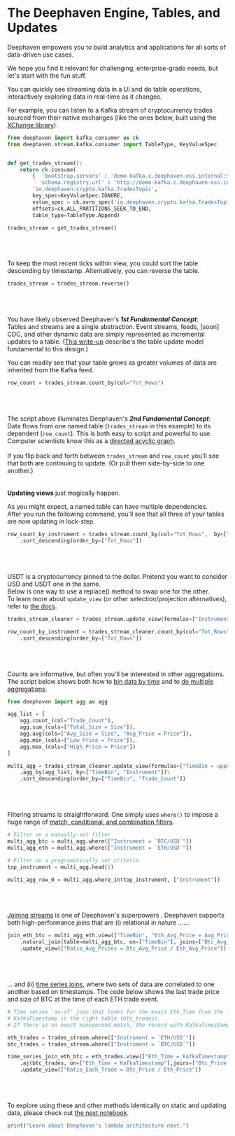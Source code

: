 # The Deephaven Engine, Tables, and Updates

Deephaven empowers you to build analytics and applications for all sorts of data-driven use cases.

We hope you find it relevant for challenging, enterprise-grade needs, but let's start with the fun stuff.

You can quickly see streaming data in a UI and do table operations, interactively exploring data in real-time as it changes.

For example, you can listen to a Kafka stream of cryptocurrency trades sourced from their native exchanges (like the ones below, built using the [XChange library](https://github.com/knowm/XChange)).

```python
from deephaven import kafka_consumer as ck
from deephaven.stream.kafka.consumer import TableType, KeyValueSpec


def get_trades_stream():
    return ck.consume(
        {  'bootstrap.servers' : 'demo-kafka.c.deephaven-oss.internal:9092',
          'schema.registry.url' : 'http://demo-kafka.c.deephaven-oss.internal:8081' },
        'io.deephaven.crypto.kafka.TradesTopic',
        key_spec=KeyValueSpec.IGNORE,
        value_spec = ck.avro_spec('io.deephaven.crypto.kafka.TradesTopic-io.deephaven.crypto.Trade'),
        offsets=ck.ALL_PARTITIONS_SEEK_TO_END,
        table_type=TableType.Append)

trades_stream = get_trades_stream()
```
\
\
\
To keep the most recent ticks within view, you could sort the table descending by timestamp. Alternatively, you can reverse the table.

```python
trades_stream = trades_stream.reverse()
```
\
\
\
You have likely observed Deephaven's **_1st Fundamental Concept_**:\
Tables and streams are a single abstraction. Event streams, feeds, [soon] CDC, and other dynamic data are simply represented as incremental updates to a table. ([This write-up](https://deephaven.io/core/docs/conceptual/table-update-model/) describe's the table update model fundamental to this design.)

You can readily see that your table grows as greater volumes of data are inherited from the Kafka feed.

```python
row_count = trades_stream.count_by(col="Tot_Rows")
```
\
\
\
The script above illuminates Deephaven's **_2nd Fundamental Concept_**:\
Data flows from one named table (`trades_stream` in this example) to its dependent (`row_count`). This is both easy to script and powerful to use. Computer scientists know this as a [directed acyclic graph](https://en.wikipedia.org/wiki/Directed_acyclic_graph).\
\
If you flip back and forth between `trades_stream` and `row_count` you'll see that both are continuing to update. (Or pull them side-by-side to one another.)
\
\
\
**Updating views** just magically happen.

As you might expect, a named table can have multiple dependencies.\
After you run the following command, you'll see that all three of your tables are now updating in lock-step.

```python
row_count_by_instrument = trades_stream.count_by(col="Tot_Rows",  by=["Instrument"])\
    .sort_descending(order_by=["Tot_Rows"])
```
\
\
\
USDT is a cryptocurrency pinned to the dollar.  Pretend you want to consider USD and USDT one in the same.\
Below is one way to use a replace() method to swap one for the other.\
To learn more about `update_view` (or other selection/projection alternatives), refer to [the docs](https://deephaven.io/core/docs/conceptual/choose-select-view-update/).

```python
trades_stream_cleaner = trades_stream.update_view(formulas=["Instrument = Instrument.replace(`USDT`, `USD`)"])

row_count_by_instrument = trades_stream_cleaner.count_by(col="Tot_Rows", by=["Instrument"])\
    .sort_descending(order_by=["Tot_Rows"])
```
\
\
\
Counts are informative, but often you'll be interested in other aggregations. The script below shows both how to [bin data by time](https://deephaven.io/core/docs/reference/cheat-sheets/datetime-cheat-sheet/#downsampling-temporal-data-via-time-binning) and to [do multiple aggregations](https://deephaven.io/core/docs/how-to-guides/combined-aggregations/).

```python
from deephaven import agg as agg

agg_list = [
    agg.count_(col="Trade_Count"),
    agg.sum_(cols=["Total_Size = Size"]),
    agg.avg(cols=["Avg_Size = Size", "Avg_Price = Price"]),
    agg.min_(cols=["Low_Price = Price"]),
    agg.max_(cols=["High_Price = Price"])
]

multi_agg = trades_stream_cleaner.update_view(formulas=["TimeBin = upperBin(KafkaTimestamp, MINUTE)"])\
    .agg_by(agg_list, by=["TimeBin", "Instrument"])\
    .sort_descending(order_by=["TimeBin", "Trade_Count"])
```
\
\
\
Filtering streams is straightforward. One simply uses `where()` to impose a huge range of [match, conditional, and combination filters](https://deephaven.io/core/docs/how-to-guides/use-filters/).

```python
# Filter on a manually-set filter
multi_agg_btc = multi_agg.where(["Instrument = `BTC/USD`"])
multi_agg_eth = multi_agg.where(["Instrument = `ETH/USD`"])

# Filter on a programatically set criteria
top_instrument = multi_agg.head(1)

multi_agg_row_0 = multi_agg.where_in(top_instrument, ["Instrument"])
```
\
\
\
[Joining streams](https://deephaven.io/core/docs/how-to-guides/joins-overview/) is one of Deephaven's superpowers . Deephaven supports both high-performance joins that are (i) relational in nature .......

```python
join_eth_btc = multi_agg_eth.view(["TimeBin", "Eth_Avg_Price = Avg_Price"])\
    .natural_join(table=multi_agg_btc, on=["TimeBin"], joins=["Btc_Avg_Price = Avg_Price"])\
    .update_view(["Ratio_Avg_Prices = Btc_Avg_Price / Eth_Avg_Price"])
```
\
\
\
... and (ii) [time series joins](https://deephaven.io/core/docs/reference/table-operations/join/aj/), where two sets of data are correlated to one another based on timestamps. The code below shows the last trade price and size of BTC at the time of each ETH trade event.

```python
# Time series 'as-of' join that looks for the exact Eth_Time from the left table (eth_trades) in the
# KafkaTimestamp in the right table (btc_trades).
# If there is no exact nanosecond match, the record with KafkaTimestamp just preceding Eth_Time is used

eth_trades = trades_stream.where(["Instrument = `ETH/USD`"])
btc_trades = trades_stream.where(["Instrument = `BTC/USD`"])

time_series_join_eth_btc = eth_trades.view(["Eth_Time = KafkaTimestamp", "Eth_Price = Price"])\
    .aj(btc_trades, on=["Eth_Time = KafkaTimestamp"],joins=["Btc_Price = Price", "Btc_Time = KafkaTimestamp"])\
    .update_view(["Ratio_Each_Trade = Btc_Price / Eth_Price"])
```
\
\
\
To explore using these and other methods identically on static and updating data, please check out [the next notebook](02%20Stream%20and%20Batch%20Together.md).

```python
print("Learn about Deephaven's lambda architecture next.")
```
